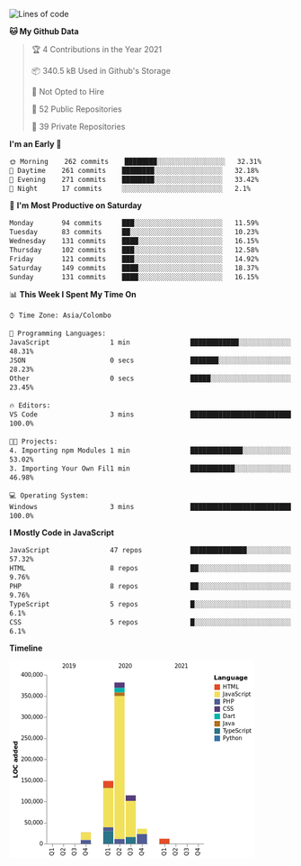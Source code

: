
<!--START_SECTION:waka-->
![Lines of code](https://img.shields.io/badge/From%20Hello%20World%20I%27ve%20Written-726175%20lines%20of%20code-blue)

**🐱 My Github Data** 

> 🏆 4 Contributions in the Year 2021
 > 
> 📦 340.5 kB Used in Github's Storage 
 > 
> 🚫 Not Opted to Hire
 > 
> 📜 52 Public Repositories 
 > 
> 🔑 39 Private Repositories  
 > 
**I'm an Early 🐤** 

```text
🌞 Morning    262 commits    ████████░░░░░░░░░░░░░░░░░   32.31% 
🌆 Daytime    261 commits    ████████░░░░░░░░░░░░░░░░░   32.18% 
🌃 Evening    271 commits    ████████░░░░░░░░░░░░░░░░░   33.42% 
🌙 Night      17 commits     ░░░░░░░░░░░░░░░░░░░░░░░░░   2.1%

```
📅 **I'm Most Productive on Saturday** 

```text
Monday       94 commits     ███░░░░░░░░░░░░░░░░░░░░░░   11.59% 
Tuesday      83 commits     ██░░░░░░░░░░░░░░░░░░░░░░░   10.23% 
Wednesday    131 commits    ████░░░░░░░░░░░░░░░░░░░░░   16.15% 
Thursday     102 commits    ███░░░░░░░░░░░░░░░░░░░░░░   12.58% 
Friday       121 commits    ███░░░░░░░░░░░░░░░░░░░░░░   14.92% 
Saturday     149 commits    ████░░░░░░░░░░░░░░░░░░░░░   18.37% 
Sunday       131 commits    ████░░░░░░░░░░░░░░░░░░░░░   16.15%

```


📊 **This Week I Spent My Time On** 

```text
⌚︎ Time Zone: Asia/Colombo

💬 Programming Languages: 
JavaScript               1 min               ████████████░░░░░░░░░░░░░   48.31% 
JSON                     0 secs              ███████░░░░░░░░░░░░░░░░░░   28.23% 
Other                    0 secs              █████░░░░░░░░░░░░░░░░░░░░   23.45%

🔥 Editors: 
VS Code                  3 mins              █████████████████████████   100.0%

🐱‍💻 Projects: 
4. Importing npm Modules 1 min               █████████████░░░░░░░░░░░░   53.02% 
3. Importing Your Own Fil1 min               ███████████░░░░░░░░░░░░░░   46.98%

💻 Operating System: 
Windows                  3 mins              █████████████████████████   100.0%

```

**I Mostly Code in JavaScript** 

```text
JavaScript               47 repos            ██████████████░░░░░░░░░░░   57.32% 
HTML                     8 repos             ██░░░░░░░░░░░░░░░░░░░░░░░   9.76% 
PHP                      8 repos             ██░░░░░░░░░░░░░░░░░░░░░░░   9.76% 
TypeScript               5 repos             █░░░░░░░░░░░░░░░░░░░░░░░░   6.1% 
CSS                      5 repos             █░░░░░░░░░░░░░░░░░░░░░░░░   6.1%

```


**Timeline**

![Chart not found](https://raw.githubusercontent.com/ccweerasinghe1994/ccweerasinghe1994/master/charts/bar_graph.png) 


<!--END_SECTION:waka-->
